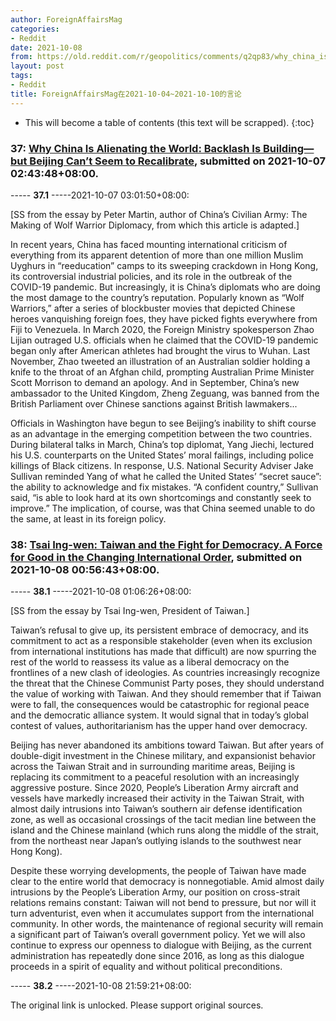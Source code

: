```yaml
---
author: ForeignAffairsMag
categories:
- Reddit
date: 2021-10-08
from: https://old.reddit.com/r/geopolitics/comments/q2qp83/why_china_is_alienating_the_world_backlash_is/
layout: post
tags:
- Reddit
title: ForeignAffairsMag在2021-10-04~2021-10-10的言论
---
```


* This will become a table of contents (this text will be scrapped).
{:toc}

### 37: [Why China Is Alienating the World: Backlash Is Building—but Beijing Can’t Seem to Recalibrate](https://old.reddit.com/r/geopolitics/comments/q2qp83/why_china_is_alienating_the_world_backlash_is/), submitted on 2021-10-07 02:43:48+08:00.

----- __37.1__ -----2021-10-07 03:01:50+08:00:

\[SS from the essay by Peter Martin, author of China’s Civilian Army: The Making of Wolf Warrior Diplomacy, from which this article is adapted.\]

In recent years, China has faced mounting international criticism of everything from its apparent detention of more than one million Muslim Uyghurs in “reeducation” camps to its sweeping crackdown in Hong Kong, its controversial industrial policies, and its role in the outbreak of the COVID-19 pandemic. But increasingly, it is China’s diplomats who are doing the most damage to the country’s reputation. Popularly known as “Wolf Warriors,” after a series of blockbuster movies that depicted Chinese heroes vanquishing foreign foes, they have picked fights everywhere from Fiji to Venezuela. In March 2020, the Foreign Ministry spokesperson Zhao Lijian outraged U.S. officials when he claimed that the COVID-19 pandemic began only after American athletes had brought the virus to Wuhan. Last November, Zhao tweeted an illustration of an Australian soldier holding a knife to the throat of an Afghan child, prompting Australian Prime Minister Scott Morrison to demand an apology. And in September, China’s new ambassador to the United Kingdom, Zheng Zeguang, was banned from the British Parliament over Chinese sanctions against British lawmakers...

Officials in Washington have begun to see Beijing’s inability to shift course as an advantage in the emerging competition between the two countries. During bilateral talks in March, China’s top diplomat, Yang Jiechi, lectured his U.S. counterparts on the United States’ moral failings, including police killings of Black citizens. In response, U.S. National Security Adviser Jake Sullivan reminded Yang of what he called the United States’ “secret sauce”: the ability to acknowledge and fix mistakes. “A confident country,” Sullivan said, “is able to look hard at its own shortcomings and constantly seek to improve.” The implication, of course, was that China seemed unable to do the same, at least in its foreign policy.

### 38: [Tsai Ing-wen: Taiwan and the Fight for Democracy. A Force for Good in the Changing International Order](https://old.reddit.com/r/geopolitics/comments/q3des2/tsai_ingwen_taiwan_and_the_fight_for_democracy_a/), submitted on 2021-10-08 00:56:43+08:00.

----- __38.1__ -----2021-10-08 01:06:26+08:00:

\[SS from the essay by Tsai Ing-wen, President of Taiwan.\]

Taiwan’s refusal to give up, its persistent embrace of democracy, and its commitment to act as a responsible stakeholder (even when its exclusion from international institutions has made that difficult) are now spurring the rest of the world to reassess its value as a liberal democracy on the frontlines of a new clash of ideologies. As countries increasingly recognize the threat that the Chinese Communist Party poses, they should understand the value of working with Taiwan. And they should remember that if Taiwan were to fall, the consequences would be catastrophic for regional peace and the democratic alliance system. It would signal that in today’s global contest of values, authoritarianism has the upper hand over democracy.

Beijing has never abandoned its ambitions toward Taiwan. But after years of double-digit investment in the Chinese military, and expansionist behavior across the Taiwan Strait and in surrounding maritime areas, Beijing is replacing its commitment to a peaceful resolution with an increasingly aggressive posture. Since 2020, People’s Liberation Army aircraft and vessels have markedly increased their activity in the Taiwan Strait, with almost daily intrusions into Taiwan’s southern air defense identification zone, as well as occasional crossings of the tacit median line between the island and the Chinese mainland (which runs along the middle of the strait, from the northeast near Japan’s outlying islands to the southwest near Hong Kong).

Despite these worrying developments, the people of Taiwan have made clear to the entire world that democracy is nonnegotiable. Amid almost daily intrusions by the People’s Liberation Army, our position on cross-strait relations remains constant: Taiwan will not bend to pressure, but nor will it turn adventurist, even when it accumulates support from the international community. In other words, the maintenance of regional security will remain a significant part of Taiwan’s overall government policy. Yet we will also continue to express our openness to dialogue with Beijing, as the current administration has repeatedly done since 2016, as long as this dialogue proceeds in a spirit of equality and without political preconditions.

----- __38.2__ -----2021-10-08 21:59:21+08:00:

The original link is unlocked. Please support original sources.

